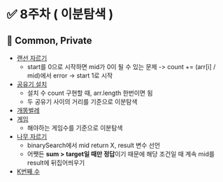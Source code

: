 # ✅ 8주차 ( 이분탐색 )

## 📝 Common, Private

- [랜선 자르기](https://www.acmicpc.net/problem/1654)
  - start를 0으로 시작하면 mid가 0이 될 수 있는 문제 -> count += (arr[i] / mid)에서 error -> start 1로 시작
- [공유기 설치](https://www.acmicpc.net/problem/2110)
  - 설치 수 count 구현할 때, arr.length 한번이면 됨
  - 두 공유기 사이의 거리를 기준으로 이분탐색
- [개똥벌레](https://www.acmicpc.net/problem/3020)
- [게임](https://www.acmicpc.net/problem/1072)
  - 해야하는 게임수를 기준으로 이분탐색 
- [나무 자르기](https://www.acmicpc.net/problem/2805)
  - binarySearch에서 mid return X, result 변수 선언
  - 어쨋든 **sum > target일 때만 정답**이기 때문에 해당 조건일 때 계속 mid를 result에 뒤집어씌우기
- [K번째 수](https://www.acmicpc.net/problem/1300)
